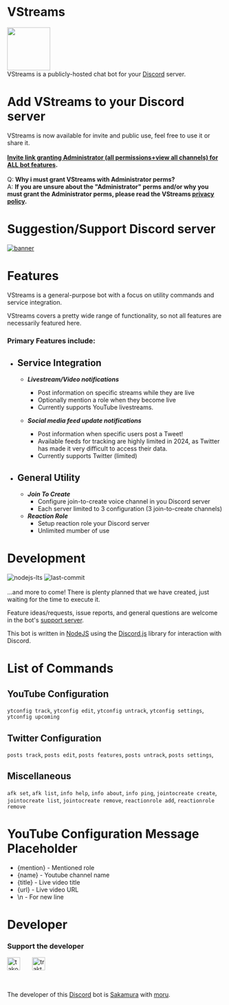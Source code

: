 ###
# VStreams <br>
<img src="https://i.imgur.com/l9AxSYS.png" width="100" height="100"> <br>
VStreams is a publicly-hosted chat bot for your [Discord](https://discord.com/) server. <br>
# Add VStreams to your Discord server
VStreams is now available for invite and public use, feel free to use it or share it. <br><br>
**[Invite link granting Administrator (all permissions+view all channels) for ALL bot features](https://discord.com/oauth2/authorize?client_id=1271656850479386737&permissions=8&scope=applications.commands%20bot).** <br><br>
Q: **Why i must grant VStreams with Administrator perms?** <br> 
A: **If you are unsure about the "Administrator" perms and/or why you must grant the Administrator perms, please read the VStreams [privacy policy](https://github.com/Sakamuraa/VStreams/wiki/Privacy-Policy).**

# Suggestion/Support Discord server
<a href="https://discord.com/invite/Vjsgu3c8B4" target="_blank"><img src="https://discord.com/api/guilds/1240207231866376265/widget.png?style=banner2" alt="banner"></a>

# Features
VStreams is a general-purpose bot with a focus on utility commands and service integration.

VStreams covers a pretty wide range of functionality, so not all features are necessarily featured here.

### Primary Features include:
- ## Service Integration
  - ***Livestream/Video notifications***
    - Post information on specific streams while they are live
    - Optionally mention a role when they become live
    - Currently supports YouTube livestreams.

  - ***Social media feed update notifications***
    - Post information when specific users post a Tweet!
    - Available feeds for tracking are highly limited in 2024, as Twitter has made it very difficult to access their data.
    - Currently supports Twitter (limited)
- ## General Utility
  - ***Join To Create***
    - Configure join-to-create voice channel in you Discord server
    - Each server limited to 3 configuration (3 join-to-create channels)
  - ***Reaction Role***
    - Setup reaction role your Discord server
    - Unlimited mumber of use

# Development 
![nodejs-lts](https://img.shields.io/badge/Node.js-LTS-brightgreen.svg?logo=node.js) ![last-commit](https://img.shields.io/badge/Last%20Commit-March-blue.svg) <br><br>
...and more to come! There is plenty planned that we have created, just waiting for the time to execute it.

Feature ideas/requests, issue reports, and general questions are welcome in the bot's [support server](https://discord.gg/Vjsgu3c8B4).

This bot is written in [NodeJS](https://nodejs.org/) using the [Discord.js](https://discord.js.org/) library for interaction with Discord.

# List of Commands
## YouTube Configuration
`ytconfig track`, `ytconfig edit`, `ytconfig untrack`, `ytconfig settings`, `ytconfig upcoming`
## Twitter Configuration
`posts track`, `posts edit`, `posts features`, `posts untrack`, `posts settings`, 
## Miscellaneous
`afk set`, `afk list`, `info help`, `info about`, `info ping`, `jointocreate create`, `jointocreate list`, `jointocreate remove`, `reactionrole add`, `reactionrole remove`

# YouTube Configuration Message Placeholder
- {mention} - Mentioned role
- {name} - Youtube channel name
- {title} - Live video title
- {url} - Live video URL
- \n - For new line

# Developer
<h3 align="left">Support the developer</h3>
<div align="left">
  <p> <a href="https://tako.id/Sakamura" target="_blank"><img src="https://assets.tako.id/logo.png" height="30" alt="tako" /></a> &#10240&#10240 <a href="https://trakteer.id/sakamura" target="_blank"><img src="https://trakteer.id/images/mix/navbar-logo-lite.png" height="30" alt="trakteer" /></a> </p>
</div> <br>
<p class="font-class">The developer of this <a href="https://discord.com/">Discord</a> bot is <a href="https://github.com/Sakamuraa">Sakamura</a> with <a href="https://discordapp.com/users/725988982478995517">moru</a>.</p>
